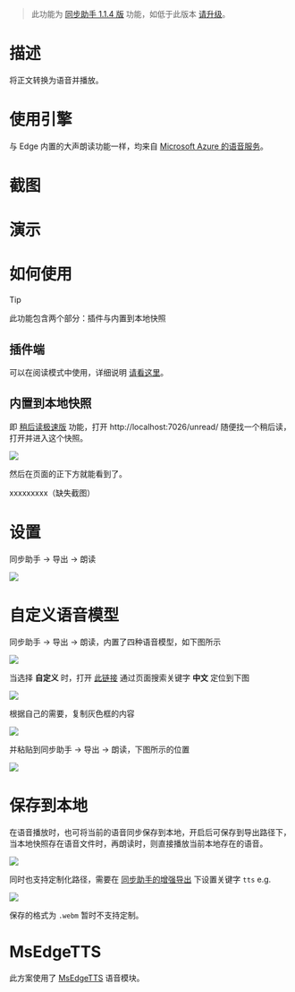 > 此功能为 [同步助手 1.1.4 版](Sync) 功能，如低于此版本 [请升级](Sync?id=下载)。

# 描述

将正文转换为语音并播放。

# 使用引擎

与 Edge 内置的大声朗读功能一样，均来自 [Microsoft Azure 的语音服务](https://learn.microsoft.com/zh-cn/azure/cognitive-services/Speech-Service/)。

# 截图

# 演示

# 如何使用

> [!TIP]
> 此功能包含两个部分：插件与内置到本地快照

## 插件端

可以在阅读模式中使用，详细说明 [请看这里](https://github.com/Kenshin/simpread/issues/4834)。

## 内置到本地快照

即 [稍后读极速版](稍后读极速版) 功能，打开 http://localhost:7026/unread/ 随便找一个稍后读，打开并进入这个快照。

![](https://s1.ax1x.com/2022/12/08/z2pGZT.png)

然后在页面的正下方就能看到了。

xxxxxxxxx（缺失截图）

# 设置

同步助手 → 导出 → 朗读

![](https://s1.ax1x.com/2022/12/08/z2pUJJ.png)

# 自定义语音模型

同步助手 → 导出 → 朗读，内置了四种语音模型，如下图所示

![](https://s1.ax1x.com/2022/12/08/z2pFMt.png)

当选择 **自定义** 时，打开 [此链接](https://learn.microsoft.com/zh-cn/azure/cognitive-services/speech-service/language-support?tabs=stt-tts) 通过页面搜索关键字 **中文** 定位到下图

![](https://s1.ax1x.com/2022/12/08/z2pZdS.png)

根据自己的需要，复制灰色框的内容

![](https://s1.ax1x.com/2022/12/08/z2pKRs.png)

并粘贴到同步助手 → 导出 → 朗读，下图所示的位置

![](https://s1.ax1x.com/2022/12/08/z2SxaD.png)

# 保存到本地

在语音播放时，也可将当前的语音同步保存到本地，开启后可保存到导出路径下，当本地快照存在语音文件时，再朗读时，则直接播放当前本地存在的语音。

![](https://s1.ax1x.com/2022/12/08/z2p5OP.png)

同时也支持定制化路径，需要在 [同步助手的增强导出](Sync?id=增强导出) 下设置关键字 `tts` e.g.

![](https://s1.ax1x.com/2022/12/08/z2pTw8.png)

保存的格式为 `.webm` 暂时不支持定制。

# MsEdgeTTS

此方案使用了 [MsEdgeTTS](https://github.com/Migushthe2nd/MsEdgeTTS) 语音模块。